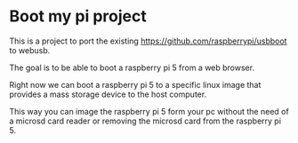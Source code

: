 # Boot my pi project


This is a project to port the existing https://github.com/raspberrypi/usbboot to webusb. 

The goal is to be able to boot a raspberry pi 5 from a web browser.

Right now we can boot a raspberry pi 5 to a specific linux image that provides a mass storage device to the host computer.

This way you can image the raspberry pi 5 form your pc without the need of a microsd card reader or removing the microsd card from the raspberry pi 5.

